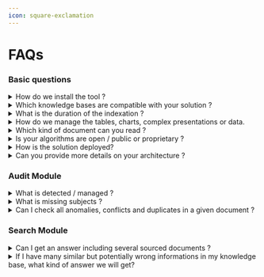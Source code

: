 ```yaml
---
icon: square-exclamation
---
```


# FAQs

### Basic questions

<details>

<summary>How do we install the tool ?</summary>

It's a middleware, we plug to your architecture and knowledge bases and you connect to our AI through APIs.&#x20;

We have an **API** with the [documentation](api-presentation.md) of the endpoints available, several **SDKs** on [Github](sdks.md) to install it easily ( Python, Typescript, PHP, Ruby ) and templates examples (React, Vue, Streamlit).

</details>

<details>

<summary>Which knowledge bases are compatible with your solution ?</summary>

We can plug on multiple knowledge bases : SharePoint, Drive, Confluence, Notion, Service Now,…

We can use the common connectors of the market, but also can connect on your in-house Knowledge base. In this case, we can check together the technical requirements.

</details>

<details>

<summary>What is the duration of the indexation ?</summary>

It depends on your documents, types, sizes, .. it can takes few minutes to few days for biggest bases.

</details>

<details>

<summary>How do we manage the tables, charts, complex presentations or data.</summary>

Our algorithm is based on 2 special bricks :&#x20;

* Our file parsers, which read and translate all your data into readable texts.  We will be able to read texts, tables and most of charts, graphs, diagrams,.. we can find in presentations.&#x20;

- Our homemade semantic graph generator. We translate non-text information into textual and linear information, human readable.

</details>

<details>

<summary>Which kind of document can you read ?</summary>

* We cover most current written formats: pdf, ppt, doc, text, excel, ..
* However, we do not cover the audio and video formats for the moment.

</details>

<details>

<summary>Is your algorithms are open / public or proprietary ?</summary>

We have developed our proprietary solution, especially adapted to business contexts.

</details>

<details>

<summary>How is the solution deployed?</summary>

We deploy on SAAS or On-premise. \
**In a POC case, we favor the SAAS solution.**

</details>

<details>

<summary>Can you provide more details on your architecture ?</summary>

* For the AI part, except our [homemade personalized algorithm](troubleshooting-and-faqs.md#how-do-we-manage-the-tables-charts-complex-presentations-or-data), we also use various LLM (GPT 4-o, Sonnet 3.5,..). We are agnostic and can use other LLM on-demand according to your specific context.
* We use Kubernetes to orchestrate and manage the scalable and automated deployment of our containerized solution.&#x20;
* We can provide more explanation on demand.

</details>

### Audit Module

<details>

<summary>What is detected / managed ?</summary>

It's like a taskboard, in "detected" state, it lists all detected conflicts to check, you edit documents on your side, and the "managed" status will regenerate the indexation of the documents mentioned.

</details>

<details>

<summary>What is missing subjects ?</summary>

We collect the queries from the search and chatbot modules, made by your users, and aggregate all the missing answers of our system due to a lack of information in your knowledge base.&#x20;

</details>

<details>

<summary>Can I check all anomalies, conflicts and duplicates in a given document ?</summary>

Yes, with the API endpoint : /documents-to-manage,  you will be able to get all the documents with a issue about a conflict or a duplication. Then, use the&#x20;

</details>



### Search Module

<details>

<summary>Can I get an answer including several sourced documents ?</summary>

Absolutely, in your parameters, with the API call, you just have to active the "multidocument" option to true. And the answer provided will be able to mention and mix several sources.

</details>

<details>

<summary>If I have many similar but potentially wrong informations in my knowledge base, what kind of answer we will get?</summary>

If the multidocument parameter is on true, the /query endpoint will retrieve all documents mentioning the information, without selecting one answer. It's up to you, to choose the correct one. It's also why, we advise to do an Audit before.&#x20;

If the multidocument parameter is on false, we will provide the most possible correct answer according to our algorithm, but it's possible to retrieve a bad/outdated answer.

</details>
